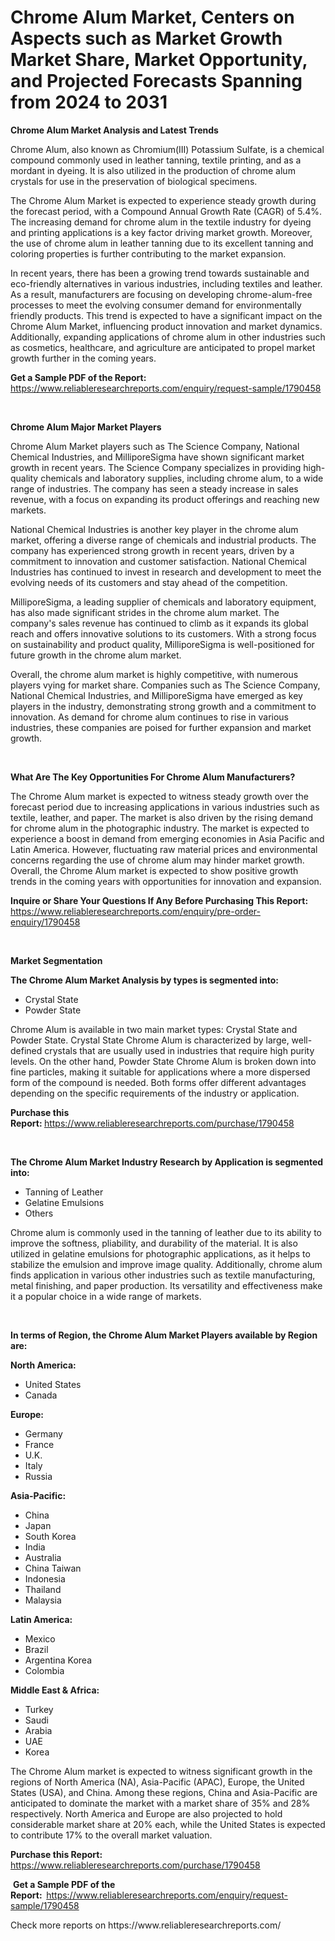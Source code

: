 <p><h1>Chrome Alum Market, Centers on Aspects such as Market Growth Market Share, Market Opportunity, and Projected Forecasts Spanning from 2024 to 2031</h1></p><p><strong>Chrome Alum Market Analysis and Latest Trends</strong></p>
<p><p>Chrome Alum, also known as Chromium(III) Potassium Sulfate, is a chemical compound commonly used in leather tanning, textile printing, and as a mordant in dyeing. It is also utilized in the production of chrome alum crystals for use in the preservation of biological specimens. </p><p>The Chrome Alum Market is expected to experience steady growth during the forecast period, with a Compound Annual Growth Rate (CAGR) of 5.4%. The increasing demand for chrome alum in the textile industry for dyeing and printing applications is a key factor driving market growth. Moreover, the use of chrome alum in leather tanning due to its excellent tanning and coloring properties is further contributing to the market expansion.</p><p>In recent years, there has been a growing trend towards sustainable and eco-friendly alternatives in various industries, including textiles and leather. As a result, manufacturers are focusing on developing chrome-alum-free processes to meet the evolving consumer demand for environmentally friendly products. This trend is expected to have a significant impact on the Chrome Alum Market, influencing product innovation and market dynamics. Additionally, expanding applications of chrome alum in other industries such as cosmetics, healthcare, and agriculture are anticipated to propel market growth further in the coming years.</p></p>
<p><strong>Get a Sample PDF of the Report:&nbsp;</strong> <a href="https://www.reliableresearchreports.com/enquiry/request-sample/1790458">https://www.reliableresearchreports.com/enquiry/request-sample/1790458</a></p>
<p>&nbsp;</p>
<p><strong>Chrome Alum Major Market Players</strong></p>
<p><p>Chrome Alum Market players such as The Science Company, National Chemical Industries, and MilliporeSigma have shown significant market growth in recent years. The Science Company specializes in providing high-quality chemicals and laboratory supplies, including chrome alum, to a wide range of industries. The company has seen a steady increase in sales revenue, with a focus on expanding its product offerings and reaching new markets.</p><p>National Chemical Industries is another key player in the chrome alum market, offering a diverse range of chemicals and industrial products. The company has experienced strong growth in recent years, driven by a commitment to innovation and customer satisfaction. National Chemical Industries has continued to invest in research and development to meet the evolving needs of its customers and stay ahead of the competition.</p><p>MilliporeSigma, a leading supplier of chemicals and laboratory equipment, has also made significant strides in the chrome alum market. The company's sales revenue has continued to climb as it expands its global reach and offers innovative solutions to its customers. With a strong focus on sustainability and product quality, MilliporeSigma is well-positioned for future growth in the chrome alum market.</p><p>Overall, the chrome alum market is highly competitive, with numerous players vying for market share. Companies such as The Science Company, National Chemical Industries, and MilliporeSigma have emerged as key players in the industry, demonstrating strong growth and a commitment to innovation. As demand for chrome alum continues to rise in various industries, these companies are poised for further expansion and market growth.</p></p>
<p>&nbsp;</p>
<p><strong>What Are The Key Opportunities For Chrome Alum Manufacturers?</strong></p>
<p><p>The Chrome Alum market is expected to witness steady growth over the forecast period due to increasing applications in various industries such as textile, leather, and paper. The market is also driven by the rising demand for chrome alum in the photographic industry. The market is expected to experience a boost in demand from emerging economies in Asia Pacific and Latin America. However, fluctuating raw material prices and environmental concerns regarding the use of chrome alum may hinder market growth. Overall, the Chrome Alum market is expected to show positive growth trends in the coming years with opportunities for innovation and expansion.</p></p>
<p><strong>Inquire or Share Your Questions If Any Before Purchasing This Report:</strong> <a href="https://www.reliableresearchreports.com/enquiry/pre-order-enquiry/1790458">https://www.reliableresearchreports.com/enquiry/pre-order-enquiry/1790458</a></p>
<p>&nbsp;</p>
<p><strong>Market Segmentation</strong></p>
<p><strong>The Chrome Alum Market Analysis by types is segmented into:</strong></p>
<p><ul><li>Crystal State</li><li>Powder State</li></ul></p>
<p><p>Chrome Alum is available in two main market types: Crystal State and Powder State. Crystal State Chrome Alum is characterized by large, well-defined crystals that are usually used in industries that require high purity levels. On the other hand, Powder State Chrome Alum is broken down into fine particles, making it suitable for applications where a more dispersed form of the compound is needed. Both forms offer different advantages depending on the specific requirements of the industry or application.</p></p>
<p><strong>Purchase this Report:&nbsp;</strong><a href="https://www.reliableresearchreports.com/purchase/1790458">https://www.reliableresearchreports.com/purchase/1790458</a></p>
<p>&nbsp;</p>
<p><strong>The Chrome Alum Market Industry Research by Application is segmented into:</strong></p>
<p><ul><li>Tanning of Leather</li><li>Gelatine Emulsions</li><li>Others</li></ul></p>
<p><p>Chrome alum is commonly used in the tanning of leather due to its ability to improve the softness, pliability, and durability of the material. It is also utilized in gelatine emulsions for photographic applications, as it helps to stabilize the emulsion and improve image quality. Additionally, chrome alum finds application in various other industries such as textile manufacturing, metal finishing, and paper production. Its versatility and effectiveness make it a popular choice in a wide range of markets.</p></p>
<p>&nbsp;</p>
<p><strong>In terms of Region, the Chrome Alum Market Players available by Region are:</strong></p>
<p>
    <p> <strong> North America: </strong>
        <ul>
            <li>United States</li>
            <li>Canada</li>
        </ul>
        </p> 
    <p> <strong> Europe: </strong>
        <ul>
            <li>Germany</li>
            <li>France</li>
            <li>U.K.</li>
            <li>Italy</li>
            <li>Russia</li>
        </ul>
        </p> 
    <p> <strong> Asia-Pacific: </strong>
        <ul>
            <li>China</li>
            <li>Japan</li>
            <li>South Korea</li>
            <li>India</li>
            <li>Australia</li>
            <li>China Taiwan</li>
            <li>Indonesia</li>
            <li>Thailand</li>
            <li>Malaysia</li>
        </ul>
        </p> 
    <p> <strong> Latin America: </strong>
        <ul>
            <li>Mexico</li>
            <li>Brazil</li>
            <li>Argentina Korea</li>
            <li>Colombia</li>
        </ul>
        </p> 
    <p> <strong> Middle East & Africa: </strong>
        <ul>
            <li>Turkey</li>
            <li>Saudi</li>
            <li>Arabia</li>
            <li>UAE</li>
            <li>Korea</li>
        </ul>
    </p>
    </p>
<p><p>The Chrome Alum market is expected to witness significant growth in the regions of North America (NA), Asia-Pacific (APAC), Europe, the United States (USA), and China. Among these regions, China and Asia-Pacific are anticipated to dominate the market with a market share of 35% and 28% respectively. North America and Europe are also projected to hold considerable market share at 20% each, while the United States is expected to contribute 17% to the overall market valuation.</p></p>
<p><strong>Purchase this Report: </strong><a href="https://www.reliableresearchreports.com/purchase/1790458">https://www.reliableresearchreports.com/purchase/1790458</a></p>
<p>&nbsp;<strong>Get a Sample PDF of the Report:&nbsp;&nbsp;</strong><a href="https://www.reliableresearchreports.com/enquiry/request-sample/1790458">https://www.reliableresearchreports.com/enquiry/request-sample/1790458</a></p>
<p><strong></strong></p>
<p>Check more reports on https://www.reliableresearchreports.com/</p>